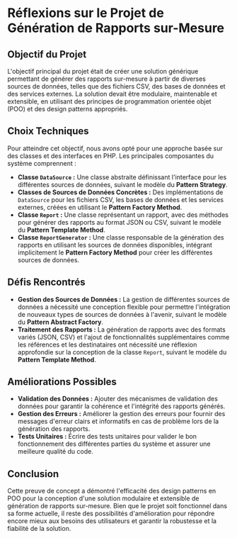 # Réflexions sur le Projet de Génération de Rapports sur-Mesure

## Objectif du Projet

L'objectif principal du projet était de créer une solution générique permettant de générer des rapports sur-mesure à partir de diverses sources de données, telles que des fichiers CSV, des bases de données et des services externes. La solution devait être modulaire, maintenable et extensible, en utilisant des principes de programmation orientée objet (POO) et des design patterns appropriés.

## Choix Techniques

Pour atteindre cet objectif, nous avons opté pour une approche basée sur des classes et des interfaces en PHP. Les principales composantes du système comprennent :

- **Classe `DataSource` :** Une classe abstraite définissant l'interface pour les différentes sources de données, suivant le modèle du **Pattern Strategy**.
- **Classes de Sources de Données Concrètes :** Des implémentations de `DataSource` pour les fichiers CSV, les bases de données et les services externes, créées en utilisant le **Pattern Factory Method**.
- **Classe `Report` :** Une classe représentant un rapport, avec des méthodes pour générer des rapports au format JSON ou CSV, suivant le modèle du **Pattern Template Method**.
- **Classe `ReportGenerator` :** Une classe responsable de la génération des rapports en utilisant les sources de données disponibles, intégrant implicitement le **Pattern Factory Method** pour créer les différentes sources de données.

## Défis Rencontrés

- **Gestion des Sources de Données :** La gestion de différentes sources de données a nécessité une conception flexible pour permettre l'intégration de nouveaux types de sources de données à l'avenir, suivant le modèle du **Pattern Abstract Factory**.
- **Traitement des Rapports :** La génération de rapports avec des formats variés (JSON, CSV) et l'ajout de fonctionnalités supplémentaires comme les références et les destinataires ont nécessité une réflexion approfondie sur la conception de la classe `Report`, suivant le modèle du **Pattern Template Method**.

## Améliorations Possibles

- **Validation des Données :** Ajouter des mécanismes de validation des données pour garantir la cohérence et l'intégrité des rapports générés.
- **Gestion des Erreurs :** Améliorer la gestion des erreurs pour fournir des messages d'erreur clairs et informatifs en cas de problème lors de la génération des rapports.
- **Tests Unitaires :** Écrire des tests unitaires pour valider le bon fonctionnement des différentes parties du système et assurer une meilleure qualité du code.

## Conclusion

Cette preuve de concept a démontré l'efficacité des design patterns en POO pour la conception d'une solution modulaire et extensible de génération de rapports sur-mesure. Bien que le projet soit fonctionnel dans sa forme actuelle, il reste des possibilités d'amélioration pour répondre encore mieux aux besoins des utilisateurs et garantir la robustesse et la fiabilité de la solution.

